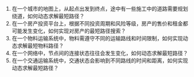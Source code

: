 

1. 在一个城市的地图上，从起点出发到终点，途中有一些施工中的道路需要规划绕道，如何动态求解最短路径？
2. 在一个房产投资平台上，根据不同投资周期和风险等级，房产的售价和租金都可能发生变化，如何实现对房产的最短路径搜索？
3. 在一个物料运输系统中，物料需遵守不同的运输路线和时间限制，如何实现动态求解最短物料路径？
4. 在一个网络中，节点间的连接状态往往会发生变化，如何动态求解最短路径？
5. 在一个交通运输系统中，交通状态会影响到不同路线的时间和距离，如何实现动态求解最短路径？